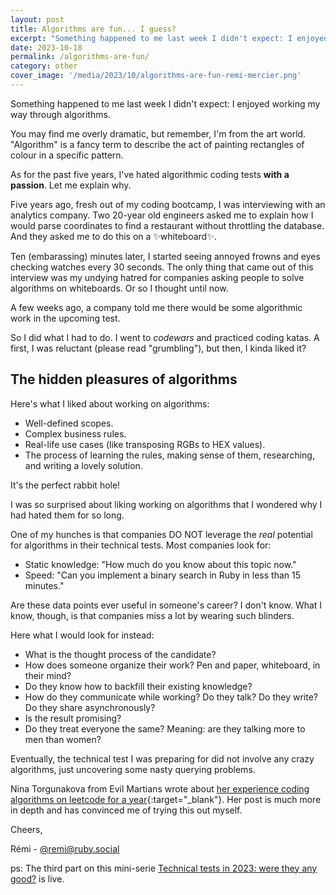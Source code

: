 ```yaml
---
layout: post
title: Algorithms are fun... I guess?
excerpt: "Something happened to me last week I didn't expect: I enjoyed working my way through algorithms. You may find me overly dramatic, but remember, I'm from the art world. Algorithm is a fancy term to describe the act of painting rectangles of colour in a specific pattern."
date: 2023-10-18
permalink: /algorithms-are-fun/
category: other
cover_image: '/media/2023/10/algorithms-are-fun-remi-mercier.png'
---
```


Something happened to me last week I didn't expect: I enjoyed working my way through algorithms.

You may find me overly dramatic, but remember, I'm from the art world. "Algorithm" is a fancy term to describe the act of painting rectangles of colour in a specific pattern.

As for the past five years, I've hated algorithmic coding tests **with a passion**. Let me explain why.

Five years ago, fresh out of my coding bootcamp, I was interviewing with an analytics company. Two 20-year old engineers asked me to explain how I would parse coordinates to find a restaurant without throttling the database. And they asked me to do this on a ✨whiteboard✨.

Ten (embarassing) minutes later, I started seeing annoyed frowns and eyes checking watches every 30 seconds. The only thing that came out of this interview was my undying hatred for companies asking people to solve algorithms on whiteboards. Or so I thought until now.

A few weeks ago, a company told me there would be some algorithmic work in the upcoming test.

So I did what I had to do. I went to _codewars_ and practiced coding katas. A first, I was reluctant (please read "grumbling"), but then, I kinda liked it?

## The hidden pleasures of algorithms

Here's what I liked about working on algorithms:

- Well-defined scopes.
- Complex business rules.
- Real-life use cases (like transposing RGBs to HEX values).
- The process of learning the rules, making sense of them, researching, and writing a lovely solution.

It's the perfect rabbit hole!

I was so surprised about liking working on algorithms that I wondered why I had hated them for so long.

One of my hunches is that companies DO NOT leverage the _real_ potential for algorithms in their technical tests. Most companies look for:

- Static knowledge: "How much do you know about this topic now."
- Speed: "Can you implement a binary search in Ruby in less than 15 minutes."

Are these data points ever useful in someone's career? I don't know. What I know, though, is that companies miss a lot by wearing such blinders.

Here what I would look for instead:

- What is the thought process of the candidate?
- How does someone organize their work? Pen and paper, whiteboard, in their mind?
- Do they know how to backfill their existing knowledge?
- How do they communicate while working? Do they talk? Do they write? Do they share asynchronously?
- Is the result promising?
- Do they treat everyone the same? Meaning: are they talking more to men than women?

Eventually, the technical test I was preparing for did not involve any crazy algorithms, just uncovering some nasty querying problems.

Nina Torgunakova from Evil Martians wrote about [her experience coding algorithms on leetcode for a year](https://evilmartians.com/chronicles/how-a-year-long-leetcode-habit-upped-my-professional-game){:target="\_blank"}. Her post is much more in depth and has convinced me of trying this out myself.

Cheers,

Rémi - [@remi@ruby.social](https://ruby.social/@remi)

ps: The third part on this mini-serie [Technical tests in 2023: were they any good?]({{site.baseurl}}/technical-tests-in-2023/) is live.
